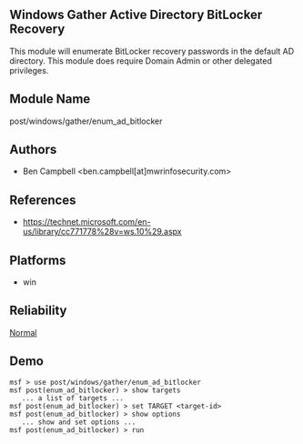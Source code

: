 ## Windows Gather Active Directory BitLocker Recovery

This module will enumerate BitLocker recovery passwords in 
the default AD directory. This module does require Domain 
Admin or other delegated privileges.


## Module Name
post/windows/gather/enum_ad_bitlocker

## Authors
* Ben Campbell <ben.campbell[at]mwrinfosecurity.com>


## References
* https://technet.microsoft.com/en-us/library/cc771778%28v=ws.10%29.aspx




## Platforms
* win

## Reliability
[Normal](https://github.com/rapid7/metasploit-framework/wiki/Exploit-Ranking)

## Demo

```
msf > use post/windows/gather/enum_ad_bitlocker
msf post(enum_ad_bitlocker) > show targets
   ... a list of targets ...
msf post(enum_ad_bitlocker) > set TARGET <target-id>
msf post(enum_ad_bitlocker) > show options
   ... show and set options ...
msf post(enum_ad_bitlocker) > run
```
    
    